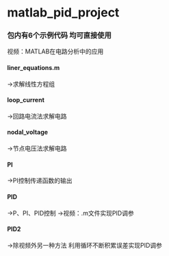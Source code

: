 # matlab_pid_project
### 包内有6个示例代码 均可直接使用

视频：MATLAB在电路分析中的应用
#### liner_equations.m
->求解线性方程组

#### loop_current
->回路电流法求解电路

#### nodal_voltage
->节点电压法求解电路

#### PI
->PI控制传递函数的输出

#### PID
->P、PI、PID控制 
->视频：.m文件实现PID调参

#### PID2
->除视频外另一种方法 
利用循环不断积累误差实现PID调参
